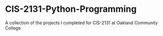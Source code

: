 # CIS-2131-Python-Programming
A collection of the projects I completed for CIS-2131 at Oakland Community College.
